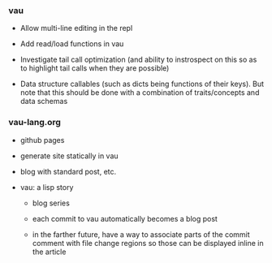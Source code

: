 ### vau

- Allow multi-line editing in the repl

- Add read/load functions in vau

- Investigate tail call optimization (and ability to instrospect on this so as to highlight tail calls when they are possible)

- Data structure callables (such as dicts being functions of their keys). But note that this should be done with a combination of traits/concepts and data schemas

### vau-lang.org

- github pages

- generate site statically in vau

- blog with standard post, etc.

- vau: a lisp story
    
    - blog series
    
    - each commit to vau automatically becomes a blog post

    - in the farther future, have a way to associate parts of the commit comment with file change regions so those can be displayed inline in the article
    